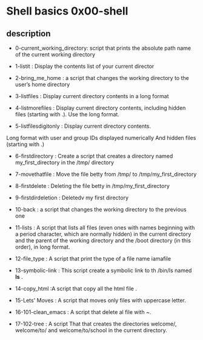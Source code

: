 # Shell basics 0x00-shell

## description

* 0-current_working_directory: script that prints the absolute path name of the current working directory

* 1-listit : Display the contents list of your current director

* 2-bring_me_home : a script that changes the working directory to the user’s home directory

* 3-listfiles :  Display current directory contents in a long format

* 4-listmorefiles : Display current directory contents, including hidden files (starting with .). Use the long format.

* 5-listfilesdigitonly : Display current directory contents.

Long format
with user and group IDs displayed numerically
And hidden files (starting with .)


* 6-firstdirectory : Create a script that creates a directory named my_first_directory in the /tmp/ directory

* 7-movethatfile : Move the file betty from /tmp/ to /tmp/my_first_directory

* 8-firstdelete :  Deleting the file  betty  in /tmp/my_first_directory

* 9-firstdirdeletion : Deletedv my first directory

* 10-back : a script that changes the working directory to the previous one

* 11-lists : A  script that lists all files (even ones with names beginning with a period character, which are normally hidden) in the current directory and the parent of the working directory and the /boot directory (in this order), in long format.

* 12-file_type : A script that print the type of a file name iamafile

* 13-symbolic-link : This script create a symbolic link to th /bin/ls named __ls__ .

* 14-copy_html :A script that copy all the html file .

* 15-Lets' Moves : A script that moves only files with uppercase letter.

* 16-101-clean_emacs : A script that delete al file with ~.

* 17-102-tree : A script That that creates the directories welcome/, welcome/to/ and welcome/to/school in the current directory.
